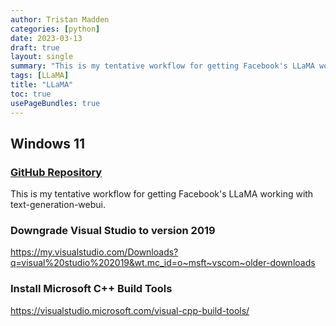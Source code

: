 ```yaml
---
author: Tristan Madden
categories: [python]
date: 2023-03-13
draft: true
layout: single
summary: "This is my tentative workflow for getting Facebook's LLaMA working with text-generation-webui."
tags: [LLaMA]
title: "LLaMA"
toc: true
usePageBundles: true
---
```


## Windows 11

### <a href="https://github.com/oobabooga/text-generation-webui">GitHub Repository</a>

This is my tentative workflow for getting Facebook's LLaMA working with text-generation-webui.

### Downgrade Visual Studio to version 2019

https://my.visualstudio.com/Downloads?q=visual%20studio%202019&wt.mc_id=o~msft~vscom~older-downloads

### Install Microsoft C++ Build Tools

https://visualstudio.microsoft.com/visual-cpp-build-tools/